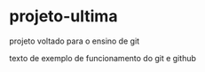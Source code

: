 # projeto-ultima
projeto voltado para o ensino de git

texto de  exemplo de funcionamento  do git e github
